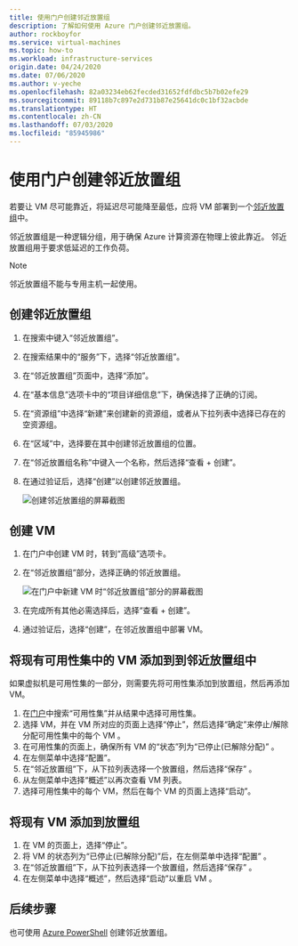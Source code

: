 ```yaml
---
title: 使用门户创建邻近放置组
description: 了解如何使用 Azure 门户创建邻近放置组。
author: rockboyfor
ms.service: virtual-machines
ms.topic: how-to
ms.workload: infrastructure-services
origin.date: 04/24/2020
ms.date: 07/06/2020
ms.author: v-yeche
ms.openlocfilehash: 82a03234eb62fecded31652fdfdbc5b7b02efe29
ms.sourcegitcommit: 89118b7c897e2d731b87e25641dc0c1bf32acbde
ms.translationtype: HT
ms.contentlocale: zh-CN
ms.lasthandoff: 07/03/2020
ms.locfileid: "85945986"
---
```

<!--Verified successfully-->
# <a name="create-a-proximity-placement-group-using-the-portal"></a>使用门户创建邻近放置组

若要让 VM 尽可能靠近，将延迟尽可能降至最低，应将 VM 部署到一个[邻近放置组](co-location.md#proximity-placement-groups)中。

邻近放置组是一种逻辑分组，用于确保 Azure 计算资源在物理上彼此靠近。 邻近放置组用于要求低延迟的工作负荷。

> [!NOTE]
> 邻近放置组不能与专用主机一起使用。

<!--Not Available on availability zones together with placement groups-->

## <a name="create-the-proximity-placement-group"></a>创建邻近放置组

1. 在搜索中键入“邻近放置组”。
1. 在搜索结果中的“服务”下，选择“邻近放置组”。
1. 在“邻近放置组”页面中，选择“添加”。
1. 在“基本信息”选项卡中的“项目详细信息”下，确保选择了正确的订阅。
1. 在“资源组”中选择“新建”来创建新的资源组，或者从下拉列表中选择已存在的空资源组。 
1. 在“区域”中，选择要在其中创建邻近放置组的位置。
1. 在“邻近放置组名称”中键入一个名称，然后选择“查看 + 创建”。
1. 在通过验证后，选择“创建”以创建邻近放置组。

    ![创建邻近放置组的屏幕截图](./media/ppg/ppg.png)

## <a name="create-a-vm"></a>创建 VM

1. 在门户中创建 VM 时，转到“高级”选项卡。 
1. 在“邻近放置组”部分，选择正确的邻近放置组。 

    ![在门户中新建 VM 时“邻近放置组”部分的屏幕截图](./media/ppg/vm-ppg.png)

1. 在完成所有其他必需选择后，选择“查看 + 创建”。
1. 通过验证后，选择“创建”，在邻近放置组中部署 VM。

## <a name="add-vms-in-an-availability-set-to-a-proximity-placement-group"></a>将现有可用性集中的 VM 添加到到邻近放置组中

如果虚拟机是可用性集的一部分，则需要先将可用性集添加到放置组，然后再添加 VM。

1. 在[门户](https://portal.azure.cn)中搜索“可用性集”并从结果中选择可用性集。
1. 选择 VM，并在 VM 所对应的页面上选择“停止”，然后选择“确定”来停止/解除分配可用性集中的每个 VM 。
1. 在可用性集的页面上，确保所有 VM 的“状态”列为“已停止(已解除分配)” 。
1. 在左侧菜单中选择“配置”。
1. 在“邻近放置组”下，从下拉列表选择一个放置组，然后选择“保存” 。
1. 从左侧菜单中选择“概述”以再次查看 VM 列表。 
1. 选择可用性集中的每个 VM，然后在每个 VM 的页面上选择“启动”。 

## <a name="add-existing-vm-to-placement-group"></a>将现有 VM 添加到放置组 

1. 在 VM 的页面上，选择“停止”。
1. 将 VM 的状态列为“已停止(已解除分配)”后，在左侧菜单中选择“配置” 。
1. 在“邻近放置组”下，从下拉列表选择一个放置组，然后选择“保存” 。
1. 在左侧菜单中选择“概述”，然后选择“启动”以重启 VM 。

## <a name="next-steps"></a>后续步骤

也可使用 [Azure PowerShell](proximity-placement-groups.md) 创建邻近放置组。

<!-- Update_Description: update meta properties, wording update, update link -->